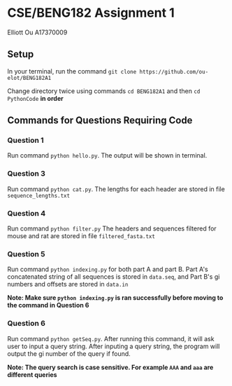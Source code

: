 # CSE/BENG182 Assignment 1
Elliott Ou
A17370009

## Setup
In your terminal, run the command `git clone https://github.com/ou-elot/BENG182A1`

Change directory twice using commands `cd BENG182A1` and then `cd PythonCode` **in order**


## Commands for Questions Requiring Code
### Question 1
Run command `python hello.py`. The output will be shown in terminal. 

### Question 3
Run command `python cat.py`. The lengths for each header are stored in file `sequence_lengths.txt`

### Question 4
Run command `python filter.py` The headers and sequences filtered for mouse and rat are stored in file `filtered_fasta.txt`

### Question 5
Run command `python indexing.py` for both part A and part B. Part A's concatenated string of all sequences is stored in `data.seq`, and Part B's gi numbers and offsets are stored in `data.in`

**Note: Make sure `python indexing.py` is ran successfully before moving to the command in Question 6**

### Question 6
Run command `python getSeq.py`. After running this command, it will ask user to input a query string. After inputing a query string, the program will output the gi number of the query if found. 

**Note: The query search is case sensitive. For example `AAA` and `aaa` are different queries**


